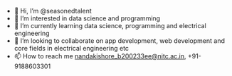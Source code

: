 - 👋 Hi, I’m @seasonedtalent
- 👀 I’m interested in data science and programming
- 🌱 I’m currently learning data science, programming and electrical engineering
- 💞️ I’m looking to collaborate on app development, web development and core fields in electrical engineering etc
- 📫 How to reach me nandakishore_b200233ee@nitc.ac.in, +91-9188603301


<!---
seasonedtalent/seasonedtalent is a ✨ special ✨ repository because its `README.md` (this file) appears on your GitHub profile.
You can click the Preview link to take a look at your changes.
--->
